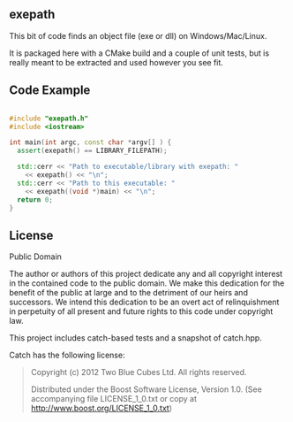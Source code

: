 ## exepath

This bit of code finds an object file (exe or dll) on Windows/Mac/Linux.

It is packaged here with a CMake build and a couple of unit tests, but is 
really meant to be extracted and used however you see fit.

## Code Example

``` c++

#include "exepath.h"
#include <iostream>

int main(int argc, const char *argv[] ) {
  assert(exepath() == LIBRARY_FILEPATH);

  std::cerr << "Path to executable/library with exepath: "
    << exepath() << "\n";
  std::cerr << "Path to this executable: "
    << exepath((void *)main) << "\n";
  return 0;
}

```

## License

Public Domain

The author or authors of this project dedicate any and all copyright interest
in the contained code to the public domain. We make this dedication for the
benefit of the public at large and to the detriment of our heirs and
successors. We intend this dedication to be an overt act of relinquishment
in perpetuity of all present and future rights to this code under copyright
law. 

This project includes catch-based tests and a snapshot of catch.hpp.

Catch has the following license:

> Copyright (c) 2012 Two Blue Cubes Ltd. All rights reserved.
>
> Distributed under the Boost Software License, Version 1.0. (See accompanying
> file LICENSE_1_0.txt or copy at http://www.boost.org/LICENSE_1_0.txt)

